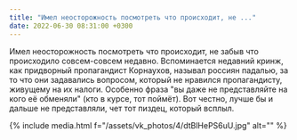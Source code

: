 ```yaml
---
title: "Имел неосторожность посмотреть что происходит, не ..."
date: 2022-06-30 08:31:00 +0300
---
```


Имел неосторожность посмотреть что происходит, не забыв что происходило совсем-совсем недавно.
Вспоминается недавний кринж, как придворный пропагандист Корнаухов, называл россиян падалью, за то что они задавались вопросом, который не нравился пропагандисту, живущему на их налоги.
Особенно фраза "вы даже не представляйте на кого её обменяли" (кто в курсе, тот поймёт). Вот честно, лучше бы и дальше не представляли, чет тот пиздец, который всплыл.

{% include media.html f="/assets/vk_photos/4/dtBlHePS6uU.jpg" alt="" %}
